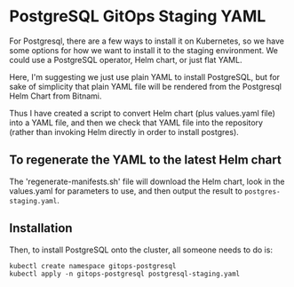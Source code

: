 # PostgreSQL GitOps Staging YAML

For Postgresql, there are a few ways to install it on Kubernetes, so we have some options for how we want to install it to the staging environment. We could use a PostgreSQL operator, Helm chart, or just flat YAML.

Here, I'm suggesting we just use plain YAML to install PostgreSQL, but for sake of simplicity that plain YAML file will be rendered from the Postgresql Helm Chart from Bitnami.

Thus I have created a script to convert Helm chart (plus values.yaml file) into a YAML file, and then we check that YAML file into the repository (rather than invoking Helm directly in order to install postgres).


## To regenerate the YAML to the latest Helm chart

The 'regenerate-manifests.sh' file will download the Helm chart, look in the values.yaml for parameters to use, and then output the result to `postgres-staging.yaml`.

## Installation

Then, to install PostgreSQL onto the cluster, all someone needs to do is:
```
kubectl create namespace gitops-postgresql
kubectl apply -n gitops-postgresql postgresql-staging.yaml
```

